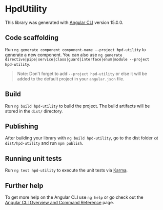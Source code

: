 # HpdUtility

This library was generated with [Angular CLI](https://github.com/angular/angular-cli) version 15.0.0.

## Code scaffolding

Run `ng generate component component-name --project hpd-utility` to generate a new component. You can also use `ng generate directive|pipe|service|class|guard|interface|enum|module --project hpd-utility`.
> Note: Don't forget to add `--project hpd-utility` or else it will be added to the default project in your `angular.json` file. 

## Build

Run `ng build hpd-utility` to build the project. The build artifacts will be stored in the `dist/` directory.

## Publishing

After building your library with `ng build hpd-utility`, go to the dist folder `cd dist/hpd-utility` and run `npm publish`.

## Running unit tests

Run `ng test hpd-utility` to execute the unit tests via [Karma](https://karma-runner.github.io).

## Further help

To get more help on the Angular CLI use `ng help` or go check out the [Angular CLI Overview and Command Reference](https://angular.io/cli) page.
